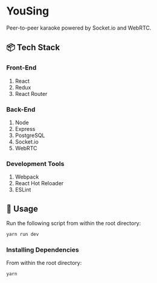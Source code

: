 # YouSing

Peer-to-peer karaoke powered by Socket.io and WebRTC.

## :package: Tech Stack

### Front-End

1. React
2. Redux
3. React Router

### Back-End

1. Node
2. Express
3. PostgreSQL
4. Socket.io
5. WebRTC

### Development Tools

1. Webpack
2. React Hot Reloader
3. ESLint

## :runner: Usage

Run the following script from within the root directory:

```sh
yarn run dev
```

### Installing Dependencies

From within the root directory:

```sh
yarn
```
